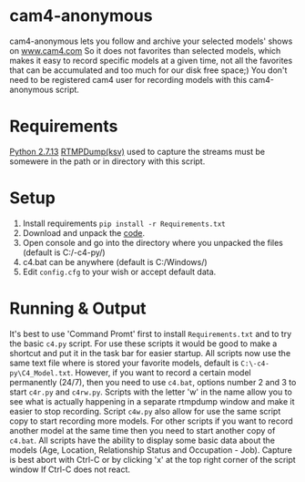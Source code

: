 cam4-anonymous
====================
cam4-anonymous lets you follow and archive your selected models' shows on www.cam4.com
So it does not favorites than selected models, which makes it easy to record specific models at a given time, not all the favorites that can be accumulated and too much for our disk free space;)
You don't need to be registered cam4 user for recording models with this cam4-anonymous script.

Requirements
============
[Python 2.7.13](https://www.python.org/ftp/python/2.7.13/python-2.7.13.msi)
[RTMPDump(ksv)](https://github.com/K-S-V/Scripts/releases) used to capture the streams must be somewere in the path or in directory with this script.

Setup
=====
1. Install requirements `pip install -r Requirements.txt`
2. Download and unpack the [code](https://codeload.github.com/horacio9a/cam4-anonymous/zip/master).
3. Open console and go into the directory where you unpacked the files (default is C:/-c4-py/)
4. c4.bat can be anywhere (default is C:/Windows/)
5. Edit `config.cfg` to your wish or accept default data.

Running & Output
================
It's best to use 'Command Promt' first to install `Requirements.txt` and to try the basic `c4.py` script. 
For use these scripts it would be good to make a shortcut and put it in the task bar for easier startup. 
All scripts now use the same text file where is stored your favorite models, default is `C:\-c4-py\C4_Model.txt`. 
However, if you want to record a certain model permanently (24/7), then you need to use `c4.bat`, options number 2 and 3 to start `c4r.py` and `c4rw.py`.
Scripts with the letter 'w' in the name allow you to see what is actually happening in a separate rtmpdump window and make it easier to stop recording. Script `c4w.py` also allow for use the same script copy to start recording more models.
For other scripts if you want to record another model at the same time then you need to start another copy of `c4.bat`. 
All scripts have the ability to display some basic data about the models (Age, Location, Relationship Status and Occupation - Job).
Capture is best abort with Ctrl-C or by clicking 'x' at the top right corner of the script window If Ctrl-C does not react.
